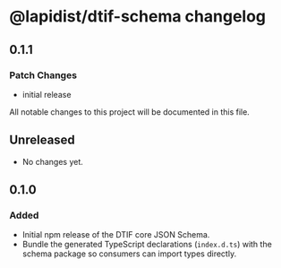 # @lapidist/dtif-schema changelog

## 0.1.1

### Patch Changes

- initial release

All notable changes to this project will be documented in this file.

## Unreleased

- No changes yet.

## 0.1.0

### Added

- Initial npm release of the DTIF core JSON Schema.
- Bundle the generated TypeScript declarations (`index.d.ts`) with the schema package so consumers can import types directly.

